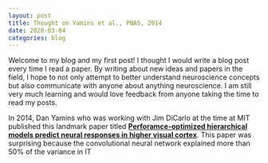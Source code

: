 ```yaml
---
layout: post
title: Thought on Yamins et al., PNAS, 2014
date: 2020-03-04
categories: blog
---
```


Welcome to my blog and my first post! I thought I would write a
blog post every time I read a paper. By writing about new ideas and papers
in the field, I hope to not only attempt to better understand neuroscience
concepts but also communicate with anyone about anything neuroscience. I am
still very much learning and would love feedback from anyone taking the time
to read my posts.


In 2014, Dan Yamins who was working with Jim DiCarlo at the time at MIT
published this landmark paper titled
[**Perforamce-optimized hierarchical models predict neural responses in higher visual cortex**][yamins-pnas-2014].
This paper was surprising because the convolutional neural network explained
more than 50% of the variance in IT 








[yamins-pnas-2014]:https://www.pnas.org/content/111/23/8619